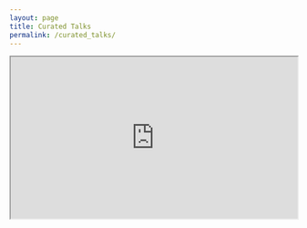 ```yaml
---
layout: page
title: Curated Talks
permalink: /curated_talks/
---
```


<style type="text/css">
iframe.slides {
    display: block;
    border: none;
    margin: 0 auto;
    width: 640px;
    height: 360px;
}
</style>

<div style="padding:56.25% 0 0 0;position:relative;"><iframe src="https://player.vimeo.com/video/36579366?byline=0&portrait=0" style="position:absolute;top:0;left:0;width:100%;height:100%;" webkitallowfullscreen mozallowfullscreen allowfullscreen></iframe></div><script src="https://player.vimeo.com/api/player.js"></script>
